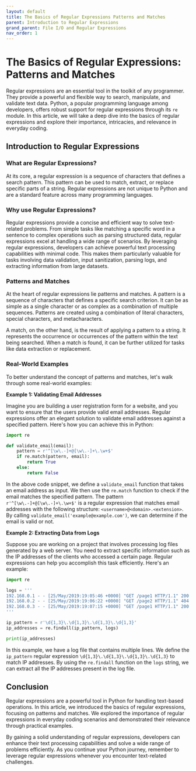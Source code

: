 ```yaml
---
layout: default
title: The Basics of Regular Expressions Patterns and Matches
parent: Introduction to Regular Expressions
grand_parent: File I/O and Regular Expressions
nav_order: 1
---
```

# The Basics of Regular Expressions: Patterns and Matches

Regular expressions are an essential tool in the toolkit of any programmer. They provide a powerful and flexible way to search, manipulate, and validate text data. Python, a popular programming language among developers, offers robust support for regular expressions through its `re` module. In this article, we will take a deep dive into the basics of regular expressions and explore their importance, intricacies, and relevance in everyday coding.

## Introduction to Regular Expressions

### What are Regular Expressions?

At its core, a regular expression is a sequence of characters that defines a search pattern. This pattern can be used to match, extract, or replace specific parts of a string. Regular expressions are not unique to Python and are a standard feature across many programming languages.

### Why use Regular Expressions?

Regular expressions provide a concise and efficient way to solve text-related problems. From simple tasks like matching a specific word in a sentence to complex operations such as parsing structured data, regular expressions excel at handling a wide range of scenarios. By leveraging regular expressions, developers can achieve powerful text processing capabilities with minimal code. This makes them particularly valuable for tasks involving data validation, input sanitization, parsing logs, and extracting information from large datasets.

### Patterns and Matches

At the heart of regular expressions lie patterns and matches. A pattern is a sequence of characters that defines a specific search criterion. It can be as simple as a single character or as complex as a combination of multiple sequences. Patterns are created using a combination of literal characters, special characters, and metacharacters.

A match, on the other hand, is the result of applying a pattern to a string. It represents the occurrence or occurrences of the pattern within the text being searched. When a match is found, it can be further utilized for tasks like data extraction or replacement.

### Real-World Examples

To better understand the concept of patterns and matches, let's walk through some real-world examples:

**Example 1: Validating Email Addresses**

Imagine you are building a user registration form for a website, and you want to ensure that the users provide valid email addresses. Regular expressions offer an elegant solution to validate email addresses against a specified pattern. Here's how you can achieve this in Python:

```python
import re

def validate_email(email):
    pattern = r'^[\w\.-]+@[\w\.-]+\.\w+$'
    if re.match(pattern, email):
        return True
    else:
        return False
```

In the above code snippet, we define a `validate_email` function that takes an email address as input. We then use the `re.match` function to check if the email matches the specified pattern. The pattern `r'^[\w\.-]+@[\w\.-]+\.\w+$'` is a regular expression that matches email addresses with the following structure: `<username>@<domain>.<extension>`. By calling `validate_email('example@example.com')`, we can determine if the email is valid or not.

**Example 2: Extracting Data from Logs**

Suppose you are working on a project that involves processing log files generated by a web server. You need to extract specific information such as the IP addresses of the clients who accessed a certain page. Regular expressions can help you accomplish this task efficiently. Here's an example:

```python
import re

logs = '''
192.168.0.1 - - [25/May/2019:19:05:46 +0000] "GET /page1 HTTP/1.1" 200 3154
192.168.0.2 - - [25/May/2019:19:06:22 +0000] "GET /page2 HTTP/1.1" 404 217
192.168.0.3 - - [25/May/2019:19:07:15 +0000] "GET /page1 HTTP/1.1" 200 1567
'''

ip_pattern = r'\d{1,3}\.\d{1,3}\.\d{1,3}\.\d{1,3}'
ip_addresses = re.findall(ip_pattern, logs)

print(ip_addresses)
```

In this example, we have a log file that contains multiple lines. We define the `ip_pattern` regular expression `\d{1,3}\.\d{1,3}\.\d{1,3}\.\d{1,3}` to match IP addresses. By using the `re.findall` function on the `logs` string, we can extract all the IP addresses present in the log file.

## Conclusion

Regular expressions are a powerful tool in Python for handling text-based operations. In this article, we introduced the basics of regular expressions, focusing on patterns and matches. We explored the importance of regular expressions in everyday coding scenarios and demonstrated their relevance through practical examples.

By gaining a solid understanding of regular expressions, developers can enhance their text processing capabilities and solve a wide range of problems efficiently. As you continue your Python journey, remember to leverage regular expressions whenever you encounter text-related challenges.